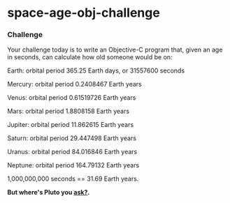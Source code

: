 # space-age-obj-challenge

### Challenge
Your challenge today is to write an Objective-C program that, given an age in seconds, can calculate how old someone would be on:

Earth: orbital period 365.25 Earth days, or 31557600 seconds

Mercury: orbital period 0.2408467 Earth years

Venus: orbital period 0.61519726 Earth years

Mars: orbital period 1.8808158 Earth years

Jupiter: orbital period 11.862615 Earth years

Saturn: orbital period 29.447498 Earth years

Uranus: orbital period 84.016846 Earth years

Neptune: orbital period 164.79132 Earth years

1,000,000,000 seconds == 31.69 Earth years.

**But where's Pluto you [ask?](https://www.youtube.com/watch?v=Z_2gbGXzFbs).**
